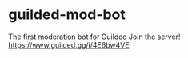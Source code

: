 # guilded-mod-bot
The first moderation bot for Guilded
Join the server! https://www.guilded.gg/i/4E6bw4VE
